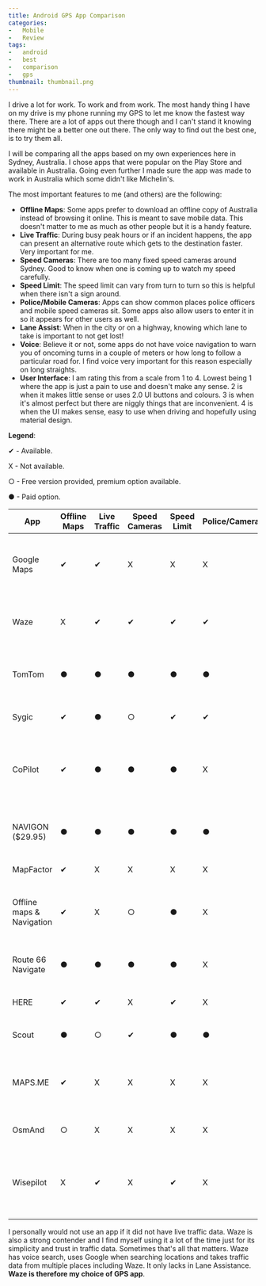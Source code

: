 ```yaml
---
title: Android GPS App Comparison
categories:
-   Mobile
-   Review
tags:
-   android
-   best
-   comparison
-   gps
thumbnail: thumbnail.png
---
```


I drive a lot for work. To work and from work. The most handy thing I have on my drive is my phone running my GPS to let me know the fastest way there. There are a lot of apps out there though and I can't stand it knowing there might be a better one out there. The only way to find out the best one, is to try them all.

<!-- more -->

I will be comparing all the apps based on my own experiences here in Sydney, Australia. I chose apps that were popular on the Play Store and available in Australia. Going even further I made sure the app was made to work in Australia which some didn't like Michelin's.

The most important features to me (and others) are the following:

*   **Offline Maps**: Some apps prefer to download an offline copy of Australia instead of browsing it online. This is meant to save mobile data. This doesn't matter to me as much as other people but it is a handy feature.
*   **Live Traffic**: During busy peak hours or if an incident happens, the app can present an alternative route which gets to the destination faster. Very important for me.
*   **Speed Cameras**: There are too many fixed speed cameras around Sydney. Good to know when one is coming up to watch my speed carefully.
*   **Speed Limit**: The speed limit can vary from turn to turn so this is helpful when there isn't a sign around.
*   **Police/Mobile Cameras**: Apps can show common places police officers and mobile speed cameras sit. Some apps also allow users to enter it in so it appears for other users as well.
*   **Lane Assist**: When in the city or on a highway, knowing which lane to take is important to not get lost!
*   **Voice**: Believe it or not, some apps do not have voice navigation to warn you of oncoming turns in a couple of meters or how long to follow a particular road for. I find voice very important for this reason especially on long straights.
*   **User Interface**: I am rating this from a scale from 1 to 4. Lowest being 1 where the app is just a pain to use and doesn't make any sense. 2 is when it makes little sense or uses 2.0 UI buttons and colours. 3 is when it's almost perfect but there are niggly things that are inconvenient. 4 is when the UI makes sense, easy to use when driving and hopefully using material design.

**Legend**:

✔ - Available.    

X - Not available.

○ - Free version provided, premium option available.

● - Paid option.

| App | Offline Maps | Live Traffic | Speed Cameras | Speed Limit | Police/Cameras | Lane Assist | Voice | UI | Notes |
|-|-|-|-|-|-|-|-|-|-|
| Google Maps | ✔ | ✔ | X | X | X | ✔ | ✔ | 4/4 | Lane Guidance not available in Australia |
| Waze | X | ✔ | ✔ | ✔ | ✔ | X | ✔ | 4/4 | Took me the long way home a few times. |
| TomTom | ● | ● | ● | ● | ● | ● | ● | 3/4 | Free for 75km. Handy fuel stations on the side |
| Sygic | ✔ | ● | ○ | ✔ | ✔ | ● | ✔ | 4/4 | Crashes if Xposed is installed |
| CoPilot | ✔ | ● | ● | ● | X | ● | ● | 3/4 | Free version is limited. Premium version much better. |
| NAVIGON ($29.95) | ● | ● | ● | ● | ● | ● | ● | 1/4 | The design is so old and very outdated. |
| MapFactor | ✔ | X | X | X | X | ✔ | ✔ | 2/4 | Crashed once |
| Offline maps & Navigation | ✔ | X | ○ | ● | X | ● | ✔ | 3/4 | Also known as GPS Navigation BE-ON-ROAD |
| Route 66 Navigate | ● | ● | ● | ● | X | ● | ● | 3/4 | Installs on a one month trial basis |
| HERE | ✔ | ✔ | X | ✔ | X | X | ✔ | 4/4 | Has some social features |
| Scout | ● | ○ | ✔ | ● | ● | ● | ✔ | 3/4 | Entering destination is clunky |
| MAPS.ME | ✔ | X | X | X | X | X | X | 4/4 | Could not find common locations like schools |
| OsmAnd | ○ | X | X | X | X | X | ✔ | 2/4 | Entering destination is clunky |
| Wisepilot | X | ✔ | X | ✔ | X | X | ✔ | 3/4 | Could not find schools, speed limit only on major roads |

I personally would not use an app if it did not have live traffic data. Waze is also a strong contender and I find myself using it a lot of the time just for its simplicity and trust in traffic data. Sometimes that's all that matters. Waze has voice search, uses Google when searching locations and takes traffic data from multiple places including Waze. It only lacks in Lane Assistance. **Waze is therefore my choice of GPS app**.
